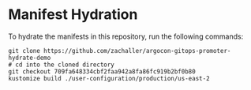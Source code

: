 # Manifest Hydration

To hydrate the manifests in this repository, run the following commands:

```shell
git clone https://github.com/zachaller/argocon-gitops-promoter-hydrate-demo
# cd into the cloned directory
git checkout 709fa648334cbf2faa942a8fa86fc919b2bf0b80
kustomize build ./user-configuration/production/us-east-2
```
